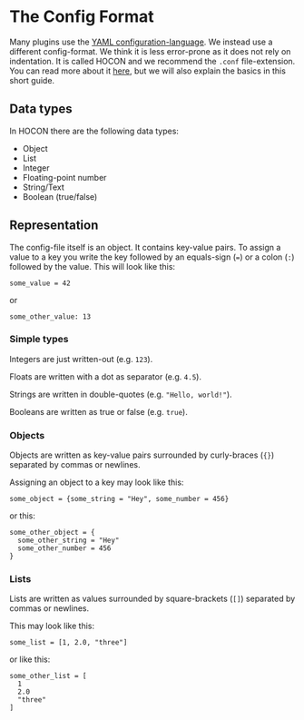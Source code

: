 # The Config Format

Many plugins use the [YAML configuration-language](https://en.wikipedia.org/wiki/YAML). We instead use a different
config-format. We think it is less error-prone as it does not rely on indentation. It is called HOCON and we recommend
the `.conf` file-extension. You can read more about
it [here](https://github.com/lightbend/config/blob/4458ea947a7a2a668bb811a122455f1f05975172/HOCON.md), but we will also
explain the basics in this short guide.

## Data types

In HOCON there are the following data types:

* Object
* List
* Integer
* Floating-point number
* String/Text
* Boolean (true/false)

## Representation

The config-file itself is an object. It contains key-value pairs. To assign a value to a key you write the key followed
by an equals-sign (`=`) or a colon (`:`) followed by the value. This will look like this:

```hocon
some_value = 42
```

or

```hocon
some_other_value: 13
```

### Simple types

Integers are just written-out (e.g. `123`).

Floats are written with a dot as separator (e.g. `4.5`).

Strings are written in double-quotes (e.g. `"Hello, world!"`).

Booleans are written as true or false (e.g. `true`).

### Objects

Objects are written as key-value pairs surrounded by curly-braces (`{}`) separated by commas or newlines.

Assigning an object to a key may look like this:

```hocon
some_object = {some_string = "Hey", some_number = 456}
```

or this:

```hocon
some_other_object = {
  some_other_string = "Hey"
  some_other_number = 456
}
```

### Lists

Lists are written as values surrounded by square-brackets (`[]`) separated by commas or newlines.

This may look like this:

```hocon
some_list = [1, 2.0, "three"]
```

or like this:

```hocon
some_other_list = [
  1
  2.0
  "three"
]
```